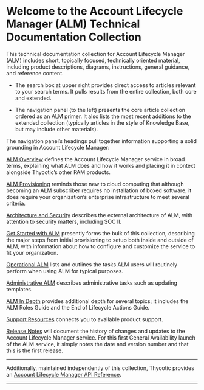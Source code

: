 ﻿[title]: # (ALM Technicals Collection)
[tags]: # (Account Lifecycle Manager,ALM,)
[priority]: # (1000)

# Welcome to the Account Lifecycle Manager (ALM) Technical Documentation Collection

This technical documentation collection for Account Lifecycle Manager (ALM) includes short, topically focused, technically oriented material, including product descriptions, diagrams, instructions, general guidance, and reference content.

* The search box at upper right provides direct access to articles relevant to your search terms. It pulls results from the entire collection, both core and extended.

* The navigation panel (to the left) presents the core article collection ordered as an ALM primer. It also lists the most recent additions to the extended collection (typically articles in the style of Knowledge Base, but may include other materials).

The navigation panel’s headings pull together information supporting a solid grounding in Account Lifecycle Manager:

[ALM Overview](./3000-alm-overview/) defines the Account Lifecycle Manager service in broad terms, explaining what ALM does and how it works and placing it in context alongside Thycotic’s other PAM products.

[ALM Provisioning](./4000-alm-prov/) reminds those new to cloud computing that although becoming an ALM subscriber requires no installation of boxed software, it does require your organization’s enterprise infrastructure to meet several criteria.

[Architecture and Security](./4500-architecture/) describes the external architecture of ALM, with attention to security matters, including SOC II.

[Get Started with ALM](./5000-get-started/) presently forms the bulk of this collection, describing the major steps from initial provisioning to setup both inside and outside of ALM, with information about how to configure and customize the service to fit your organization.

[Operational ALM](./6000-alm-operations/) lists and outlines the tasks ALM users will routinely perform when using ALM for typical purposes.

[Administrative ALM](./7000-alm-admin/) describes administrative tasks such as updating templates.

[ALM In Depth](./8000-ref-items/) provides additional depth for several topics; it includes the ALM Roles Guide and the End of Lifecycle Actions Guide.

[Support Resources](./9000-support/) connects you to available product support.

[Release Notes](./9400-rel-notes/) will document the history of changes and updates to the Account Lifecycle Manager service. For this first General Availability launch of the ALM service, it simply notes the date and version number and that this is the first release.

  
---
  

Additionally, maintained independently of this collection, Thycotic provides an [Account Lifecycle Manager API Reference](https://thycotic.accountlifecyclecloud.com/docs/api-reference).

  
---
  
